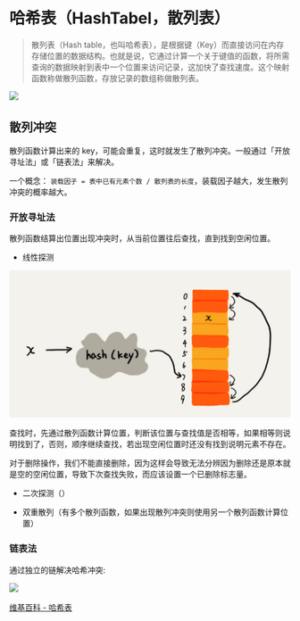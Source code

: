 # 哈希表（HashTabel，散列表）

> 散列表（Hash table，也叫哈希表），是根据键（Key）而直接访问在内存存储位置的数据结构。也就是说，它通过计算一个关于键值的函数，将所需查询的数据映射到表中一个位置来访问记录，这加快了查找速度。这个映射函数称做散列函数，存放记录的数组称做散列表。

![](https://camo.githubusercontent.com/2b2b396c714c8344d3928c46d6b0f6be47d3d8c8/68747470733a2f2f75706c6f61642e77696b696d656469612e6f72672f77696b6970656469612f636f6d6d6f6e732f372f37642f486173685f7461626c655f335f315f315f305f315f305f305f53502e737667)



## 散列冲突

散列函数计算出来的 key，可能会重复，这时就发生了散列冲突。一般通过「开放寻址法」或「链表法」来解决。

一个概念： `装载因子 = 表中已有元素个数 / 散列表的长度`，装载因子越大，发生散列冲突的概率越大。

### 开放寻址法

散列函数结算出位置出现冲突时，从当前位置往后查找，直到找到空闲位置。

* 线性探测

![](2018-12-16-21-45-36.png)

查找时，先通过散列函数计算位置，判断该位置与查找值是否相等，如果相等则说明找到了，否则，顺序继续查找，若出现空闲位置时还没有找到说明元素不存在。

对于删除操作，我们不能直接删除，因为这样会导致无法分辨因为删除还是原本就是空的空闲位置，导致下次查找失败，而应该设置一个已删除标志量。

* 二次探测（）

* 双重散列（有多个散列函数，如果出现散列冲突则使用另一个散列函数计算位置）

### 链表法

通过独立的链解决哈希冲突:

![](https://camo.githubusercontent.com/404b54bac0302f96ef42dcd4c9bc4fc5ea03ec0b/68747470733a2f2f75706c6f61642e77696b696d656469612e6f72672f77696b6970656469612f636f6d6d6f6e732f642f64302f486173685f7461626c655f355f305f315f315f315f315f315f4c4c2e737667)

[维基百科 - 哈希表](https://zh.wikipedia.org/wiki/%E5%93%88%E5%B8%8C%E8%A1%A8)